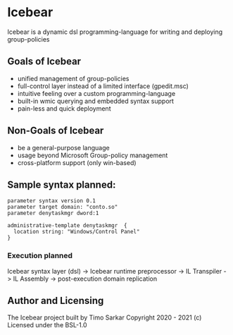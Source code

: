 # Icebear
Icebear is a dynamic dsl programming-language for writing and deploying group-policies

## Goals of Icebear

- unified management of group-policies
- full-control layer instead of a limited interface (gpedit.msc)
- intuitive feeling over a custom programming-language
- built-in wmic querying and embedded syntax support
- pain-less and quick deployment 

## Non-Goals of Icebear

- be a general-purpose language
- usage beyond Microsoft Group-policy management
- cross-platform support (only win-based)

## Sample syntax planned:

```
parameter syntax version 0.1
parameter target domain: "conto.so"
parameter denytaskmgr dword:1

administrative-template denytaskmgr  {
  location string: "Windows/Control Panel"
}
```

### Execution planned

Icebear syntax layer (dsl) -> Icebear runtime preprocessor -> IL Transpiler -> IL Assembly -> post-execution domain replication
 
## Author and Licensing

The Icebear project built by Timo Sarkar Copyright 2020 - 2021 (c) Licensed under the BSL-1.0
